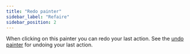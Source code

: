 ```yaml
---
title: "Redo painter"
sidebar_label: "Refaire"
sidebar_position: 2
---
```


When clicking on this painter you can redo your last action. See the [undo painter](redo) for undoing your last action.
